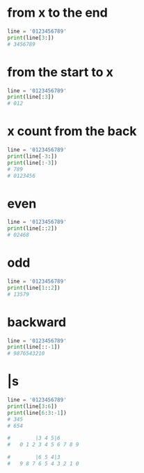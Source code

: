 
# from x to the end
```python
line = '0123456789'
print(line[3:])
# 3456789
```

# from the start to x
```python
line = '0123456789'
print(line[:3])
# 012
```

# x count from the back
```python
line = '0123456789'
print(line[-3:])
print(line[:-3])
# 789
# 0123456
```

# even
```python
line = '0123456789'
print(line[::2])
# 02468
```

# odd
```python
line = '0123456789'
print(line[1::2])
# 13579
```

# backward
```python
line = '0123456789'
print(line[::-1])
# 9876543210
```

# |s
```python
line = '0123456789'
print(line[3:6])
print(line[6:3:-1])
# 345
# 654

#        |3 4 5|6
#   0 1 2 3 4 5 6 7 8 9

#        |6 5 4|3
#   9 8 7 6 5 4 3 2 1 0
```
